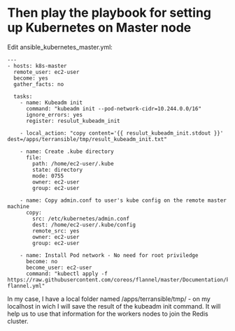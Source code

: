 # Then play the playbook for setting up Kubernetes on Master node

Edit ansible_kubernetes_master.yml:

```console
---
- hosts: k8s-master
  remote_user: ec2-user
  become: yes
  gather_facts: no

  tasks:
    - name: Kubeadm init
      command: "kubeadm init --pod-network-cidr=10.244.0.0/16"
      ignore_errors: yes
      register: resulut_kubeadm_init

    - local_action: "copy content='{{ resulut_kubeadm_init.stdout }}' dest=/apps/terransible/tmp/result_kubeadm_init.txt"

    - name: Create .kube directory
      file:
        path: /home/ec2-user/.kube
        state: directory
        mode: 0755
        owner: ec2-user
        group: ec2-user

    - name: Copy admin.conf to user's kube config on the remote master machine
      copy:
        src: /etc/kubernetes/admin.conf
        dest: /home/ec2-user/.kube/config
        remote_src: yes
        owner: ec2-user
        group: ec2-user

    - name: Install Pod network - No need for root priviledge
      become: no
      become_user: ec2-user
      command: "kubectl apply -f https://raw.githubusercontent.com/coreos/flannel/master/Documentation/kube-flannel.yml"
```

In my case, I have a local folder named /apps/terransible/tmp/ - on my localhost in wich I will save the result of the kubeadm init command. It will help us to use that information for the workers nodes to join the Redis cluster.
